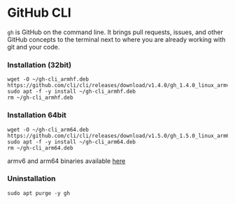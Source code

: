 # GitHub CLI
`gh` is GitHub on the command line. It brings pull requests, issues, and other GitHub concepts to the terminal next to where you are already working with git and your code.

### Installation (32bit)
```
wget -O ~/gh-cli_armhf.deb https://github.com/cli/cli/releases/download/v1.4.0/gh_1.4.0_linux_armv6.deb
sudo apt -f -y install ~/gh-cli_armhf.deb
rm ~/gh-cli_armhf.deb
```
### Installation 64bit
```
wget -O ~/gh-cli_arm64.deb https://github.com/cli/cli/releases/download/v1.5.0/gh_1.5.0_linux_arm64.deb
sudo apt -f -y install ~/gh-cli_arm64.deb
rm ~/gh-cli_arm64.deb
```

armv6 and arm64 binaries available [here](https://github.com/cli/cli/releases/latest)

### Uninstallation
```
sudo apt purge -y gh
```
